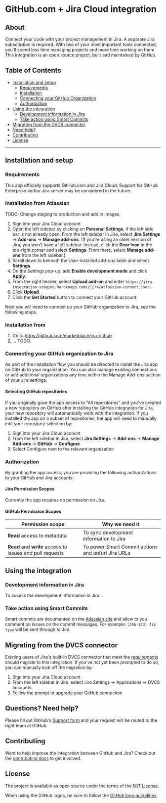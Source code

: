 # GitHub.com + Jira Cloud integration

## About
Connect your code with your project management in Jira. A separate Jira subscription is required. With two of your most important tools connected, you'll spend less time managing projects and more time working on them. This integration is an open source project, built and maintained by GitHub.

## Table of Contents
- [Installation and setup](#installation-and-setup)
  - [Requirements](#requirements)
  - [Installation](#installation)
  - [Connecting your GitHub Organization](#connecting-your-github-organization-to-jira)
  - [Authorization](#authorization)
- [Using the integration](#using-the-integration)
  - [Development information in Jira](#development-information-in-jira)
  - [Take action using Smart Commits](#take-action-using-smart-commits)
- [Migrating from the DVCS connector](#migrating-from-the-dvcs-connector)
- [Need help?](#questions-need-help)
- [Contributing](#contributing)
- [License](#license)

--------

## Installation and setup

### Requirements
This app officially supports GitHub.com and Jira Cloud. Support for GitHub Enterprise and/or Jira server may be considered in the future.

### Installation from Atlassian
TODO: Change staging to production and add in images.

1. Sign into your Jira Cloud account
2. Open the left sidebar by clicking on **Personal Settings**, if the left side bar is not already open. From the left sidebar in Jira, select **Jira Settings** -> **Add-ons** -> **Manage add-ons**. (If you're using an older version of Jira, you won't have a left sidebar. Instead, click the **Gear Icon** in the top-right corner and select **Settings**. From there, select **Manage add-ons** from the left sidebar.)
3. Scroll down to beneath the User-installed add-ons table and select **Settings**.
4. On the Settings pop-up, add **Enable development mode** and click **Apply**.
5. From the right header, select **Upload add-on** and enter `https://jira-integration-staging.herokuapp.com//jira/atlassian-connect.json`.
6. Click **Upload**.
7. Click the **Get Started** button to connect your GitHub account.

Next you will need to connext up your GitHub organization to Jira, see the following steps.

### Installation from 
1. Go to https://github.com/marketplace/jira-github
2. ... TODO.

### Connecting your GitHub organization to Jira
As part of the installation flow you should be directed to install the Jira app on GitHub to your organization. You can also manage existing connections or add additional organizations any time within the Manage Add-ons section of your Jira settings.

#### Selecting GitHub repositories
If you originally gave the app access to "All repositories" and you've created a new repository on GitHub after installing the GitHub integration for Jira, your new repository will automatically work with the integration. If you installed the app on a subset of repositories, the app will need to manually edit your repository selection by:
1. Sign into your Jira Cloud account
2. From the left sidebar in Jira, select **Jira Settings** -> **Add-ons** -> **Manage Add-ons** -> **GitHub** -> **Configure**
3. Select Configure next to the relevant organization

### Authorization
By granting the app access, you are providing the following authorizations to your GitHub and Jira accounts:

#### Jira Permission Scopes
Currently the app requires no permission on Jira.

#### GitHub Permission Scopes

|Permission scope|Why we need it|
|---|---|
|**Read** access to metadata| To sync development information to Jira|
|**Read** and **write** access to issues and pull requests| To power Smart Commit actions and unfurl Jira URLs|

## Using the integration

### Development information in Jira
To access the development information in Jira...

### Take action using Smart Commits
Smart commits are documented on the [Atlassian site](https://confluence.atlassian.com/fisheye/using-smart-commits-298976812.html) and allow to you comment on issues on the commit messages. For example: `[JRA-123] fix typo` will be sent through to Jira.

## Migrating from the DVCS connector
Existing users of Jira's built-in DVCS connector that meet the [requirements](#requirements) should migrate to this integration. If you've not yet been prompted to do so, you can manually kick off the migration by:
1. Sign into your Jira Cloud account
2. From the left sidebar in Jira, select Jira Settings -> Applications -> DVCS accounts.
3. Follow the prompt to upgrade your GitHub connection

## Questions? Need help?
Please fill out GitHub's [Support form](https://github.com/contact?form%5Bsubject%5D=Re:+GitHub%2BJira+Integration) and your request will be routed to the right team at GitHub.

## Contributing
Want to help improve the integration between GitHub and Jira? Check out the [contributing docs](CONTRIBUTING.md) to get involved.

## License
The project is available as open source under the terms of the [MIT License](LICENSE).

When using the GitHub logos, be sure to follow the [GitHub logo guidelines](https://github.com/logos).
